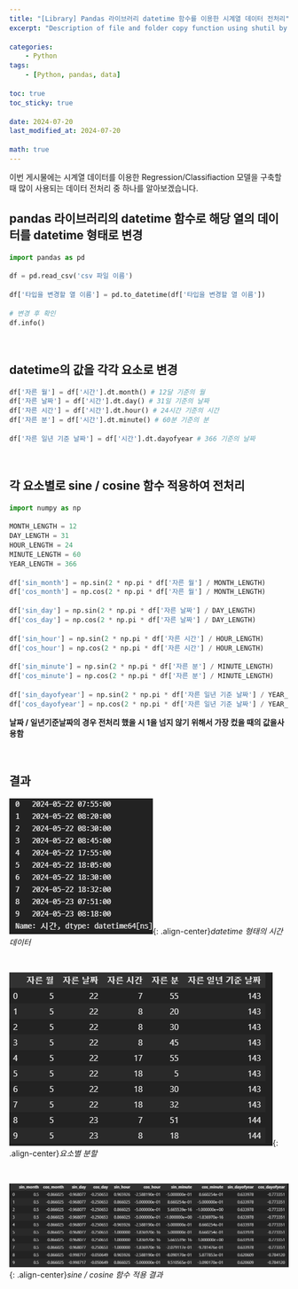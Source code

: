 ```yaml
---
title: "[Library] Pandas 라이브러리 datetime 함수를 이용한 시계열 데이터 전처리"
excerpt: "Description of file and folder copy function using shutil by Junhyuns"

categories:
    - Python
tags:
    - [Python, pandas, data]

toc: true
toc_sticky: true

date: 2024-07-20
last_modified_at: 2024-07-20

math: true
---
```


이번 게시물에는 시계열 데이터를 이용한 Regression/Classifiaction 모델을 구축할때 많이 사용되는 데이터 전처리 중 하나를 알아보겠습니다.

## pandas 라이브러리의 datetime 함수로 해당 열의 데이터를 datetime 형태로 변경

```python
import pandas as pd

df = pd.read_csv('csv 파일 이름')

df['타입을 변경할 열 이름'] = pd.to_datetime(df['타입을 변경할 열 이름'])

# 변경 후 확인
df.info()
```
<br>

## datetime의 값을 각각 요소로 변경

```python
df['자른 월'] = df['시간'].dt.month() # 12달 기준의 월
df['자른 날짜'] = df['시간'].dt.day() # 31일 기준의 날짜
df['자른 시간'] = df['시간'].dt.hour() # 24시간 기준의 시간
df['자른 분'] = df['시간'].dt.minute() # 60분 기준의 분

df['자른 일년 기준 날짜'] = df['시간'].dt.dayofyear # 366 기준의 날짜

```

<br>

## 각 요소별로 sine / cosine 함수 적용하여 전처리

```python
import numpy as np

MONTH_LENGTH = 12
DAY_LENGTH = 31
HOUR_LENGTH = 24
MINUTE_LENGTH = 60
YEAR_LENGTH = 366

df['sin_month'] = np.sin(2 * np.pi * df['자른 월'] / MONTH_LENGTH)
df['cos_month'] = np.cos(2 * np.pi * df['자른 월'] / MONTH_LENGTH)

df['sin_day'] = np.sin(2 * np.pi * df['자른 날짜'] / DAY_LENGTH)
df['cos_day'] = np.cos(2 * np.pi * df['자른 날짜'] / DAY_LENGTH)

df['sin_hour'] = np.sin(2 * np.pi * df['자른 시간'] / HOUR_LENGTH)
df['cos_hour'] = np.cos(2 * np.pi * df['자른 시간'] / HOUR_LENGTH)

df['sin_minute'] = np.sin(2 * np.pi * df['자른 분'] / MINUTE_LENGTH)
df['cos_minute'] = np.cos(2 * np.pi * df['자른 분'] / MINUTE_LENGTH)

df['sin_dayofyear'] = np.sin(2 * np.pi * df['자른 일년 기준 날짜'] / YEAR_LENGTH)
df['cos_dayofyear'] = np.cos(2 * np.pi * df['자른 일년 기준 날짜'] / YEAR_LENGTH)
```

**날짜 / 일년기준날짜의 경우 전처리 했을 시 1을 넘지 않기 위해서 가장 컸을 때의 값을사용함**

<br>

## 결과

![img_file](/assets/img/post/timeseris_preprocess/result_1.png){: .align-center}*datetime 형태의 시간 데이터*

<br>

![img_file](/assets/img/post/timeseris_preprocess/result_2.png){: .align-center}*요소별 분할*


<br>

![img_file](/assets/img/post/timeseris_preprocess/result_3.png){: .align-center}*sine / cosine 함수 적용 결과*